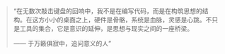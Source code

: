 > “在无数次敲击键盘的回响中，我不是在编写代码，而是在构筑思想的结构。在这方小小的桌面之上，硬件是骨骼，系统是血脉，灵感是心跳。不只是工具的集合，它是意识的延伸，是思想与现实之间的一座桥梁。
>
> —— 于万籁俱寂中，追问意义的人”
